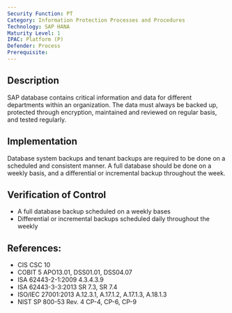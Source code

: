 ```yaml
---
Security Function: PT
Category: Information Protection Processes and Procedures
Technology: SAP HANA
Maturity Level: 1
IPAC: Platform (P)
Defender: Process
Prerequisite:
---
```


## Description

SAP database contains critical information and data for different departments within an organization. The data must always be backed up, protected through encryption, maintained and reviewed on regular basis, and tested regularly.   

## Implementation

Database system backups and tenant backups are required to be done on a scheduled and consistent manner. A full database should be done on a weekly basis, and a differential or incremental backup throughout the week.

## Verification of Control

- A full database backup scheduled on a weekly bases
- Differential or incremental backups scheduled daily throughout the weekly

## References:
- CIS CSC 10
- COBIT 5 APO13.01, DSS01.01, DSS04.07
- ISA 62443-2-1:2009 4.3.4.3.9
- ISA 62443-3-3:2013 SR 7.3, SR 7.4
- ISO/IEC 27001:2013 A.12.3.1, A.17.1.2, A.17.1.3, A.18.1.3
- NIST SP 800-53 Rev. 4 CP-4, CP-6, CP-9
